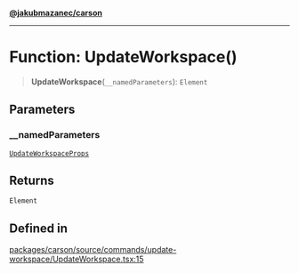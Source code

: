 [**@jakubmazanec/carson**](../README.md)

---

# Function: UpdateWorkspace()

> **UpdateWorkspace**(`__namedParameters`): `Element`

## Parameters

### \_\_namedParameters

[`UpdateWorkspaceProps`](../type-aliases/UpdateWorkspaceProps.md)

## Returns

`Element`

## Defined in

[packages/carson/source/commands/update-workspace/UpdateWorkspace.tsx:15](https://github.com/jakubmazanec/tools/blob/4bb343d3736e4f9f11a014de3241c6054262151e/packages/carson/source/commands/update-workspace/UpdateWorkspace.tsx#L15)
